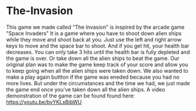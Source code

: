 # The-Invasion
This game we made called "The Invasion" is inspired by the arcade game "Space Invaders"
It is a game where you have to shoot down alien ships while they move and shoot back at you.
Just use the left and right arrow keys to move and the space bar to shoot. 
And if you get hit, your health bar decreases.
You can only take 3 hits until the health bar is fully depleted and the game is over.
Or take down all the alien ships to beat the game.
Our original plan was to make the game keep track of your score and allow you to keep going when all the alien ships
were taken down. We also wanted to make a play again buttton if the game was eneded because you had no more lives.
But under the circumstances and the time we had, we just made the game end once you've taken down all the alien ships.
A video demonstration of the game can be found found here: https://youtu.be/bvYKLxBibWU
